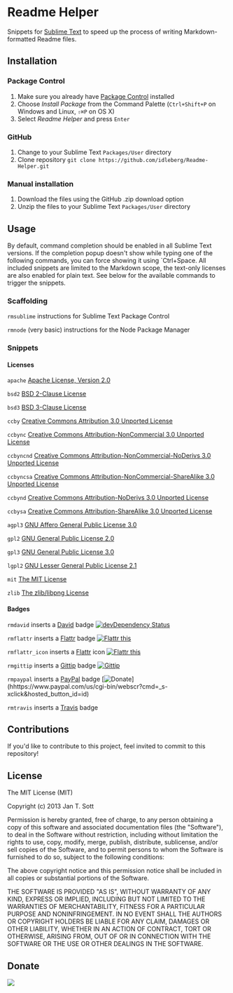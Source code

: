 # Readme Helper

Snippets for [Sublime Text](http://www.sublimetext.com/) to speed up the process of writing Markdown-formatted Readme files.

## Installation

### Package Control

1. Make sure you already have [Package Control](http://wbond.net/sublime_packages/package_control/) installed
2. Choose *Install Package* from the Command Palette (`Ctrl+Shift+P` on Windows and Linux, `⇧⌘P` on OS X)
3. Select *Readme Helper* and press `Enter`

### GitHub

1. Change to your Sublime Text `Packages/User` directory
2. Clone repository `git clone https://github.com/idleberg/Readme-Helper.git`

### Manual installation

1. Download the files using the GitHub .zip download option
2. Unzip the files to your Sublime Text `Packages/User` directory

## Usage

By default, command completion should be enabled in all Sublime Text versions. If the completion popup doesn't show while typing one of the following commands, you can force showing it using `Ctrl+Space. All included snippets are limited to the Markdown scope, the text-only licenses are also enabled for plain text. See below for the available commands to trigger the snippets.

### Scaffolding

`rmsublime`
instructions for Sublime Text Package Control

`rmnode`
(very basic) instructions for the Node Package Manager

### Snippets

#### Licenses

`apache`
[Apache License, Version 2.0](http://opensource.org/licenses/Apache-2.0)

`bsd2`
[BSD 2-Clause License](http://opensource.org/licenses/BSD-2-Clause)

`bsd3`
[BSD 3-Clause License](http://opensource.org/licenses/BSD-3-Clause)

`ccby`
[Creative Commons Attribution 3.0 Unported License](http://creativecommons.org/licenses/by/3.0/)

`ccbync`
[Creative Commons Attribution-NonCommercial 3.0 Unported License](http://creativecommons.org/licenses/by-nc/3.0/)

`ccbyncnd`
[Creative Commons Attribution-NonCommercial-NoDerivs 3.0 Unported License](http://creativecommons.org/licenses/by-nc-nd/3.0/)

`ccbyncsa`
[Creative Commons Attribution-NonCommercial-ShareAlike 3.0 Unported License](http://creativecommons.org/licenses/by-nc-sa/3.0/)

`ccbynd`
[Creative Commons Attribution-NoDerivs 3.0 Unported License](http://creativecommons.org/licenses/by-nd/3.0/)

`ccbysa`
[Creative Commons Attribution-ShareAlike 3.0 Unported License](http://creativecommons.org/licenses/by-sa/3.0/)

`agpl3`
[GNU Affero General Public License 3.0](http://opensource.org/licenses/AGPL-3.0)

`gpl2`
[GNU General Public License 2.0](http://opensource.org/licenses/GPL-2.0)

`gpl3`
[GNU General Public License 3.0](http://opensource.org/licenses/GPL-3.0)

`lgpl2`
[GNU Lesser General Public License 2.1](http://opensource.org/licenses/LGPL-2.1)

`mit`
[The MIT License](http://opensource.org/licenses/MIT)

`zlib`
[The zlib/libpng License](http://opensource.org/licenses/Zlib)

#### Badges

`rmdavid`
inserts a [David](https://david-dm.org/) badge
[![devDependency Status](https://david-dm.org/idleberg//dev-status.png)](https://david-dm.org/idleberg/${2:project}#info=devDependencies)

`rmflattr`
inserts a [Flattr](http://flattr.com) badge
[![Flattr this](https://api.flattr.com/button/flattr-badge-large.png)](https://flattr.com/submit/auto?user_id=idleberg&url=https://github.com/idleberg/repository)

`rmflattr_icon`
inserts a [Flattr](http://flattr.com) icon
[![Flattr this](https://flattr.com/_img/icons/flattr_logo_16.png)](https://flattr.com/submit/auto?user_id=idleberg&url=https://github.com/idleberg/repository)

`rmgittip`
inserts a [Gittip](http://gittip.com) badge
[![Gittip](https://raw.github.com/gittip/www.gittip.com/master/www/assets/gittip.png)](https://www.gittip.com/idleberg)

`rmpaypal`
inserts a [PayPal](http://paypal.com) badge
[![Donate](https://www.paypalobjects.com/WEBSCR-640-20110429-1/en_US/i/btn/btn_donate_SM.gif")](hhttps://www.paypal.com/us/cgi-bin/webscr?cmd=_s-xclick&hosted_button_id=id)

`rmtravis`
inserts a [Travis](http://travis-ci.org) badge

## Contributions

If you'd like to contribute to this project, feel invited to commit to this repository!

## License

The MIT License (MIT)

Copyright (c) 2013 Jan T. Sott

Permission is hereby granted, free of charge, to any person obtaining a copy
of this software and associated documentation files (the "Software"), to deal
in the Software without restriction, including without limitation the rights
to use, copy, modify, merge, publish, distribute, sublicense, and/or sell
copies of the Software, and to permit persons to whom the Software is
furnished to do so, subject to the following conditions:

The above copyright notice and this permission notice shall be included in
all copies or substantial portions of the Software.

THE SOFTWARE IS PROVIDED "AS IS", WITHOUT WARRANTY OF ANY KIND, EXPRESS OR
IMPLIED, INCLUDING BUT NOT LIMITED TO THE WARRANTIES OF MERCHANTABILITY,
FITNESS FOR A PARTICULAR PURPOSE AND NONINFRINGEMENT. IN NO EVENT SHALL THE
AUTHORS OR COPYRIGHT HOLDERS BE LIABLE FOR ANY CLAIM, DAMAGES OR OTHER
LIABILITY, WHETHER IN AN ACTION OF CONTRACT, TORT OR OTHERWISE, ARISING FROM,
OUT OF OR IN CONNECTION WITH THE SOFTWARE OR THE USE OR OTHER DEALINGS IN
THE SOFTWARE.

## Donate

[<img src="https://raw.github.com/balupton/flattr-buttons/master/badge-89x18.gif" />](https://flattr.com/submit/auto?user_id=idleberg&url=https://github.com/idleberg/Readme-Helper)